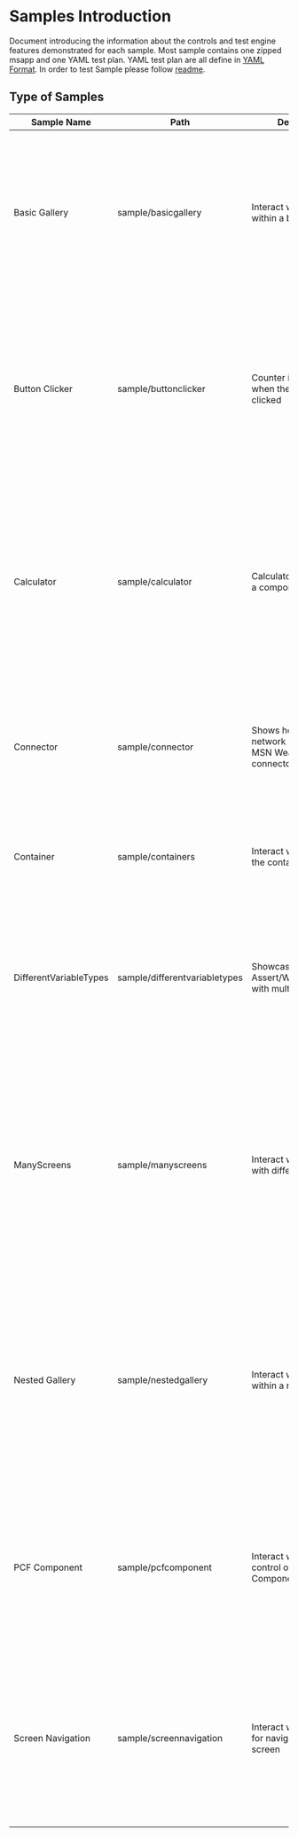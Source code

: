 # Samples Introduction

Document introducing the information about the controls and test engine features demonstrated for each sample. Most sample contains one zipped msapp and one YAML test plan. YAML test plan are all define in [YAML Format](https://github.com/microsoft/PowerApps-TestEngine/blob/main/docs/Yaml/README.md). In order to test Sample please follow [readme](https://github.com/microsoft/PowerApps-TestEngine).

## Type of Samples


| Sample Name | Path | Description |  Features Demonstrated |
| -- | -- | -- | -- | 
| Basic Gallery | sample/basicgallery | Interact with controls within a basic gallery | <ul><li>Assert `Label` Text to be the first item("Lorem ipsum 1") in the gallery. </li><li>Select on the `NextArrow` in first row on gallery. </li><li>Assert `Label` Text to be second item("Lorem ipsum 2") to validate the label in the 2nd row of the gallery.|
| Button Clicker | sample/buttonclicker | Counter increments when the button is clicked | <ul><li>Test settings and environment can be a pointer to another YAML file. </li><li>OnTestCaseStart, OnTestCaseComplete and OnTestSuiteComplete are supported.  </li><li>Wait for the `label`to be certain number("0"). </li><li>Select on the `Button`. </li><li>Assert `label` to be number+1("1").
| Calculator| sample/calculator |  Calculator app works as a component |<ul><li>A component for Calculator with two labels for number input, one `lable` for calculated result and four `Button` for Add, Subtract, Multiply and Divide. </li><li>Assert two input label to certain number("100", "100"). </li><li>Select on one of four `Button`(Add). </li><li>Assert result `Label` to right value("200").
| Connector | sample/connector | Shows how to mock network requests with MSN Weather connector | <ul><li>Use SetProperty to set `TextInput` to a String("Atlanta"). </li><li>Select on `Button`. </li><li>Assert `Label` to a string ("You are seeing the mock response"). </li><li>Check [connector](https://docs.microsoft.com/en-us/connectors/connector-reference/connector-reference-powerapps-connectors) for more information.
| Container | sample/containers | Interact with control in the container |<ul><li>Select on the `Button`. </li><li>Assert `label` to be number+1("1"). </li><li>Check [Container control](https://docs.microsoft.com/en-us/power-apps/maker/canvas-apps/controls/control-container) for more information.
 |DifferentVariableTypes| sample/differentvariabletypes | Showcases usage of Assert/Wait/SetProperty with multiple types |<ul><li>Use Wait, SetProperty, and Assert function to test `TextInput`, `Rating`, `Toggle`, `DatePicker`, `Dropdown`, `ComboBox` control to make sure DateType like String, Number, Boolean, Date, Record, and Table works.
 |ManyScreens| sample/manyscreens | Interact with controls with different screens |<ul><li>Three Screens on the canvas app. </li><li>First 'Home Screem' have two `Button` navigate to other two screen. </li><li>Other two Screen 'Label Screen' and 'Gallery Screen' each have one `Button` navigate to the 'Home Screem'. </li><li>Select on the 'Label Screen ' `Button`. </li><li>Assert `label1` to be string on 'Label Screen'("Hello world!".
 |Nested Gallery| sample/nestedgallery | Interact with controls within a nested gallery |<ul><li>Two Gallery and two label each with column and row. </li><li>Column Gallery inside row Gallery.  </li><li>`Select` 1st row in the row gallery. </li><li>`Assert` row `Label` to validate that the selected row is updated. </li><li>`Select` 2nd column in the column gallery. </li><li>`Assert` column `Label` to validate that the selected column is updated. 
 |PCF Component| sample/pcfcomponent | Interact with increment control of the PCF Component |<ul><li>Import PCF Component in the canvsas app. </li><li>Use SetProperty to set `IncrementControl1` to a number(10). </li><li>Assert `IncrementControl1` to a number (10). </li><li>Check [PCF Component](https://docs.microsoft.com/en-us/power-apps/developer/component-framework/overview) for more information.
 |Screen Navigation|sample/screennavigation | Interact with controls for navigate to different screen |<ul><li>Two Screens and labels on the canvas app. </li><li>'Screen1' have `Button2` navigate to second screen. </li><li>'Screen2' have `Button1` navigate to first screen. </li><li>Select on the `Button2`. </li><li>Assert `label2` to be the string("Screen2").
